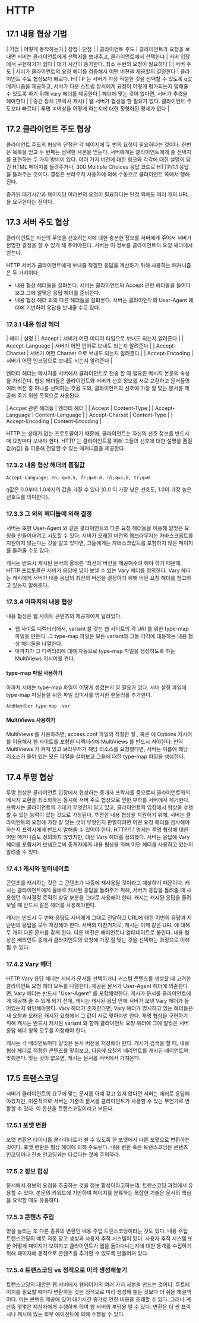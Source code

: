 # HTTP

## 17.1 내용 협상 기법

| 기법 | 어떻게 동작하는가 | 장점 | 단점 |
| 클라이언트 주도 | 클라이언트가 요청을 보내면 서버는 클라이언트에게 선택지를 보내주고, 클라이언트에서 선택한다 | 서버 입장에서 구현하기가 쉽다 | 대기 시간이 증가한다. 최소 두번의 요청이 필요하다 | 
| 서버 주도 | 서버가 클라이언트의 요청 헤더를 검증해서 어떤 버젼을 제공할지 결정한다 | 클라이언트 주도 협상보다 빠르다. HTTP 는 서버가 가장 적절한 것을 선택할 수 있도록 q값 메커니즘을 제공하고, 서버가 다운 스트림 장치에게 요청이 어떻게 평가되는지 말해줄 수 있도록 하기 위해 vary 헤더를 제공한다 | 헤더에 맞는 것이 없다면, 서버가 추측을 해야한다 | 
| 중간 장치 (프락시 캐시) | 웹 서버가 협상을 할 필요가 없다. 클라이언트 주도보다 빠르다 | 투명 ㅎ벼상을 어떻게 하는지에 대한 정형화된 명세가 없다 |

## 17.2 클라이언트 주도 협상

클라이언트 주도의 협상의 단점은 각 페이지에 두 번의 요청이 필요하다는 것이다. 한번은 목록을 얻고 두 번째는 선택한 사본을 얻는다.
서버에게는 클라이언트에게 줄 선택지를 표현하는 두 가지 방버이 있다.
여러 가지 버전에 대한 링크와 각각에 대한 설명이 담긴 HTML 페이지를 돌려주거나, 300 Multiple Choices 응답 코드로
HTTP/1.1 응답을 돌려주는 것이다. 
결정은 브라우저 사용자에 의해 수동으로 클라이언트 쪽에서 행해진다. 

증가된 대기시간과 페이지당 여러번의 요청이 필요하다는 단점 외에도 여러 개의 URL 을 요구한다는 점이다.

## 17.3 서버 주도 협상 

클라이언트는 자신의 무엇을 선호하는지에 대한 충분한 정보를 서버에게 주어서 서버가 현명한 결정을 할 수 있게 해 주어야한다. 
서버는 이 정보를 클라이언트의 요청 헤더에서 얻는다.

HTTP 서버가 클라이언트에게 보내줄 적절한 응답을 계산하기 위해 사용하는 매커니즘은 두 가지이다.

- 내용 협상 헤더들을 살펴본다. 서버는 클라이언트의 Accept 관련 헤더들을 들여다보고 그에 알맞은 응답 헤더를 준비한다.
- 내용 협상 헤더 외의 다른 헤더들을 살펴본다. 서버는 클라이언트의 User-Agent 헤더에 기반하여 응답을 보내줄 수도 있다.

### 17.3.1 내용 협상 헤더 

| 헤더 | 설명 | 
| Accept | 서버가 어떤 미디어 타입으로 보내도 되는지 알려준다 | 
| Accept-Language | 서버가 어떤 언어로 보내도 되는지 알려준다 | 
| Accept-Charset |  서버가 어떤 Charset 으로 보내도 되는지 알려준다 | 
| Accept-Encoding | 서버가 어떤 인코딩으로 보내도 되는지 알려준다 |

엔터티 헤더는 메시지를 서버에서 클라이언트로 전송 할 때 필요한 메시지 본문의 속성을 가리킨다.
협상 헤더들은 클라이언트와 서버가 선호 정보를 서로 교환하고 문서들의 여러 버전 중 하나를 선택하는 것을 도와, 
클라이언트의 선호에 가장 잘 맞는 문서를 제공해 주기 위한 목적으로 사용된다.

| Accpet 관련 헤더들 | 엔터티 헤더 | 
| Accept | Content-Type |
| Accept-Language | Content-Language | 
| Accept-Charset | Content-Type | 
| Accept-Encoding | Content-Encoding | 

HTTP 는 상태가 없는 프로토콜이기 때문에, 클라이언트는 자신의 선호 정보를 반드시 매 요청마다 보내야 한다.
HTTP 는 클라이언트를 위해 그들의 선호에 대한 설명을 품질값(q값) 을 이용해 전달할 수 있는 매커니즘을 제공한다.

### 17.3.2 내용 협상 헤더의 품질값 

```text
Accept-Language: en; q=0.5, fr;q=0.0, nl;q=1.0, tr;q=0
```

q값은 0.0부터 1.0까지의 값을 가질 수 있다 (0.0 이 가장 낮은 선호도, 1.0이 가장 높은 선호도를 의미한다).

### 17.3.3 그 외의 헤더들에 의해 결정 

서버는 또한 User-Agent 와 같은 클라이언트의 다른 요청 헤더들을 이용해 알맞은 요청을 만들어내려고 시도할 수 있다.
서버가 오래된 버전의 웹브라우저는 자바스크립트를 지원하지 않는다는 것을 알고 있다면, 그들에게는 자바스크립트를 포함하지 않은 페이지를 돌려줄 수도 있다.

캐시는 반드시 캐시된 문서의 올바른 '최선의'버전을 제공해주려 해야 하기 때문에, HTTP 프로토콜은 서버가 응답에 넣어 보낼 수 있는 Vary 헤더를 정의한다.
Vary 헤더는 캐시에게 서버가 내줄 응답의 최선의 버전을 결정하기 위해 어떤 요청 헤더를 참고하고 있는지 말해준다.

### 17.3.4 아파치의 내용 협상

내용 협상은 웹 사이트 콘텐츠의 제공자에게 달려있다.

- 웹 사이트 디렉터리에서, variant 를 갖는 웹 사이트의 각 URI 를 위한 type-map 파일을 만든다. 그 type-map 파일은 모든 variant와 그들 각각에 대응하는 내용 협상 헤더들을 나열한다.
- 아파치가 그 디렉터리에 대해 자동으로 type-map 파일을 생성하도록 하는 MultiViews 지시어를 켠다.

#### type-map 파일 사용하기 

아파치 서버는 type-map 파일이 어떻게 생겼는지 알 필요가 있다. 서버 설정 파일에 type-map 파일들을 위한 파일 접미사를
명시한 핸들러를 추가한다.

```text
AddHandler type-map .var 
```

#### MultiViews 사용하기 

MultiViews 를 사용하려면, access.conf 파일의 적절한 절 <Directory>, <Location> 혹은 <Files> 에 Options 지시어를 이용해서
웹 사이트를 포함한 디렉터리에 MultiViews 를 반드시 켜야한다.
만약 MultiViews 가 켜져 있고 브라우저가 해당 리소스를 요청했다면, 서버는 이름에 해당 리소스가 들어 있는 모든 파일을 살펴보고
그들에 대한 type-map 파일을 생성한다.

## 17.4 투명 협상

투명 협상은 클라이언트 입장에서 협상하는 중개자 프락시를 둠으로써 클라이언트와의 메시지 교환을 최소화하는 동시에 서버 주도 협상으로
인한 부하를 서버에서 제거한다.
프락시는 클라이언트의 기대가 무엇인지 알고 있고, 클라이언트의 입장에서 협상을 수행할 수 있는 능력이 있는 것으로 가정된다.
투명한 내용 협상을 지원하기 위해, 서버는 클라이언트의 요청에 가장 잘 맞는 것이 무엇인지 판별하려면 어떤 요청 헤더를 검사해야 하는지 프락시에게
반드시 말해줄 수 있어야 한다. 
HTTP/1.1 명세는 투명 협상에 대한 어떤 매커니즘도 정의하지 않았지만, 대신 Vary 헤더를 정의했다. 서버는 응답에 Vary 헤더를 포함시켜 보냄으로써 
중개자에게 내용 협상을 위해 어떤 헤더를 사용하고 있는지 알려줄 수 있다.

### 17.4.1 캐시와 얼터네이트 

콘텐츠를 캐시하는 것은 그 콘텐츠가 나중에 재사용될 것이라고 예상하기 때문이다. 
캐시는 클라이언트에게 올바로 캐시된 응답을 돌려주기 위해, 서버가 응답을 돌려줄 때 사용했던 의사결정 로직의 상당 부분을 그대로 사용해야 한다.
캐시는 캐시된 응답을 돌려보낼 때 반드시 같은 헤더를 사용해야한다.

캐시는 반드시 두 번째 응답도 서버에게 그대로 전달하고 URL에 대한 이번의 응답과 지난번의 응답을 모두 저장해야 한다. 
서버와 마찬가지로, 캐시는 이제 같은 URL 에 대해 두 개의 다른 문서를 갖게 된다. 
다른 버전은 배리언트나 얼터네이트로 불린다. 내용 협상은 배리언트 중에서 클라이언트의 요청에 가장 잘 맞는 것을 선택하는 과정으로 이해될 수 있다.

### 17.4.2 Vary 헤더 

HTTP Vary 응답 헤더는 서버가 문서를 선택하거나 커스텀 콘텐츠를 생성할 때 고려한 클라이언트 요청 헤더 모두를 나열한다. 제공된 문서가
User-Agent 헤더에 의존한다면, Vary 헤더는 반드시 "User-Agent" 를 포함해야한다.
캐시가 문서를 클라이언트에게 제공해 줄 수 있게 되기 전에, 캐시는 캐시된 응답 안에 서버가 보낸 Vary 헤더가 들어있는지 확인해야한다.
Vary 헤더가 존재한다면, Vary 헤더가 명시하고 있는 헤더들은 새 요청과 오래된 캐시된 요청에서 그 값이 서로 맞아야만 한다.
투명 협상을 구현하기 위해 캐시는 반드시 캐시된 variant 와 함께 클라이언트 요청 헤더에 그에 알맞은 서버 응답 헤더 양쪽 모두를 저장해야 한다.

캐시는 각 배리언트마다 알맞은 문서 버전을 저장해야 한다. 캐시가 검색을 할 때, 내용 협상 헤더로 적합한 콘텐츠를 맞춰보고,
다음에 요청의 배리언트를 캐시된 배리언트와 맞춰본다. 맞는 것이 없으면, 캐시는 문서를 서버에서 가져온다.

## 17.5 트랜스코딩 

서버가 클라이언트의 요구에 맞는 문서를 아예 갖고 있지 않다면 서버는 에러로 응답해야겠지만, 이론적으로 서버는 기존의 문서를 클라이언트가 
사용할 수 있는 무언가로 변활할 수 있다. 이 옵션을 트랜스코딩이라고 부른다.

### 17.5.1 포맷 변환 

포맷 변환은 데이터를 클라이너트가 볼 수 있도록 한 포맷에서 다른 포맷으로 변환하는 것이다. 
포맷 변환은 협상 헤더에 의해 주도된다. 내용 변환 혹은 트랜스코딩은 콘텐츠 인코딩이나
전송 인코딩과는 다르다는 것에 주의하라.

### 17.5.2 정보 합성 

문서에서 정보의 요점을 추출하는 것을 정보 합성이라고하는데, 트랜스코딩 과정에서 유용할 수 있다.
본문의 키워드에 기반하여 페이지를 분류하는 복잡한 기술은 문서의 핵심을 요약할 때도 유용하다.

### 17.5.3 콘텐츠 주입 

양을 늘리는 또 다른 종류의 변환인 내용 주입 트랜스코딩이라는 것도 있다. 
내용 주입 트랜스코딩의 예로 자동 광고 생성과 사용자 추적 시스템이 있다.
사용자 추적 시스템 또한 어떻게 페이지가 보여지고 클라이언트가 웹을 돌아다니는지에 대한 통계를 수집하기 위해 페이지에 동적으로
콘텐츠를 추가할 수 있도록 만들어져 있다.

### 17.5.4 트랜스코딩 vs 정적으로 미리 생성해놓기 

트랜스코딩의 대안은 웹 서버에서 웹페이지의 여러 가지 사본을 만드는 것이다.
루트페이지를 필요할 때마다 변환하는 것은 정적으로 미리 생성해 놓는 것보다 더 쉬운 해결책이다.
이는 콘텐츠 제공에 있어 대기시간 증가로 인한 비용을 초래할 수 있다. 그러나 계산중 몇몇은 제삼자에게 수행하게 하여
웹 서버의 부담을 덜 수 있다. 변환은 더 싼 프락시나 캐시에 있는 외부 에이전트에 의해 수행될 수 있다.



















